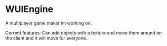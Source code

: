 # WUIEngine

A multiplayer game maker im working on.

Current features:
Can add objects with a texture and move them around on the client and it will move for everyone.

